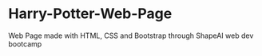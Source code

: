 # Harry-Potter-Web-Page
Web Page made with HTML, CSS and Bootstrap through ShapeAI web dev bootcamp
